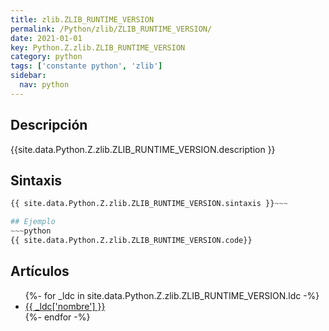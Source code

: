 ```yaml
---
title: zlib.ZLIB_RUNTIME_VERSION
permalink: /Python/zlib/ZLIB_RUNTIME_VERSION/
date: 2021-01-01
key: Python.Z.zlib.ZLIB_RUNTIME_VERSION
category: python
tags: ['constante python', 'zlib']
sidebar: 
  nav: python
---
```


## Descripción
{{site.data.Python.Z.zlib.ZLIB_RUNTIME_VERSION.description }}

## Sintaxis
~~~python
{{ site.data.Python.Z.zlib.ZLIB_RUNTIME_VERSION.sintaxis }}~~~

## Ejemplo
~~~python
{{ site.data.Python.Z.zlib.ZLIB_RUNTIME_VERSION.code}}
~~~

## Artículos
<ul>
{%- for _ldc in site.data.Python.Z.zlib.ZLIB_RUNTIME_VERSION.ldc -%}
   <li>
       <a href="{{_ldc['url'] }}">{{ _ldc['nombre'] }}</a>
   </li>
{%- endfor -%}
</ul>
